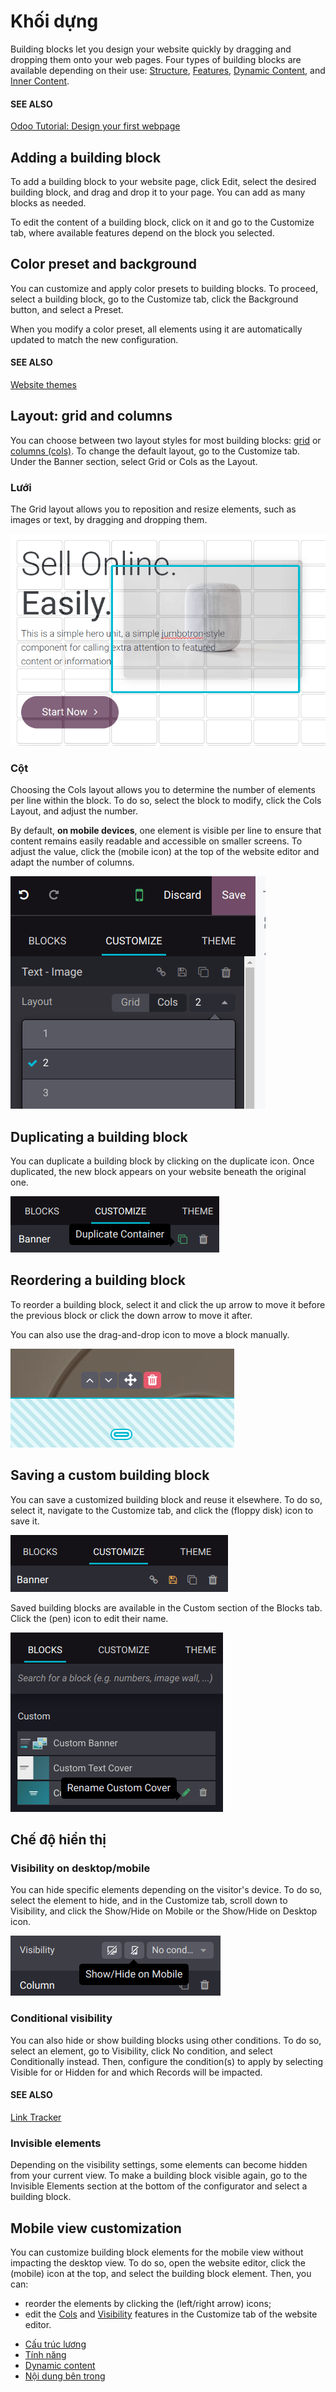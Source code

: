 # Khối dựng

Building blocks let you design your website quickly by dragging and dropping them onto your web
pages. Four types of building blocks are available depending on their use:
[Structure](applications/websites/website/web_design/building_blocks/structure.md), [Features](applications/websites/website/web_design/building_blocks/features.md),
[Dynamic Content](applications/websites/website/web_design/building_blocks/dynamic_content.md), and
[Inner Content](applications/websites/website/web_design/building_blocks/inner_content.md).

#### SEE ALSO
[Odoo Tutorial: Design your first webpage](https://www.odoo.com/slides/slide/design-your-website-images-and-motion-6931?fullscreen=1)

<a id="websites-website-web-design-building-blocks"></a>

## Adding a building block

To add a building block to your website page, click Edit, select the desired building
block, and drag and drop it to your page. You can add as many blocks as needed.

To edit the content of a building block, click on it and go to the Customize tab, where
available features depend on the block you selected.

## Color preset and background

You can customize and apply color presets to building blocks. To proceed, select a building block,
go to the Customize tab, click the Background button, and select a
Preset.

When you modify a color preset, all elements using it are automatically updated to match the new
configuration.

#### SEE ALSO
[Website themes](applications/websites/website/web_design/themes.md)

## Layout: grid and columns

You can choose between two layout styles for most building blocks: [grid](#building-blocks-grid) or [columns (cols)](#building-blocks-cols). To change the default
layout, go to the Customize tab. Under the Banner section, select
Grid or Cols as the Layout.

<a id="building-blocks-grid"></a>

### Lưới

The Grid layout allows you to reposition and resize elements, such as images or text, by
dragging and dropping them.

![When the grid layout is selected, choose an image and drag and drop it where needed.](../../../../.gitbook/assets/grid-layout.png)

<a id="building-blocks-cols"></a>

### Cột

Choosing the Cols layout allows you to determine the number of elements per line within
the block. To do so, select the block to modify, click the Cols Layout, and
adjust the number.

By default, **on mobile devices**, one element is visible per line to ensure that content remains
easily readable and accessible on smaller screens. To adjust the value, click the <i class="fa fa-mobile"></i>
(mobile icon) at the top of the website editor and adapt the number of columns.

![Adjust the number of images per line on mobile view.](../../../../.gitbook/assets/cols.png)

## Duplicating a building block

You can duplicate a building block by clicking on the duplicate icon. Once duplicated, the new block
appears on your website beneath the original one.

![Duplicating a building block](../../../../.gitbook/assets/duplicate-container.png)

## Reordering a building block

To reorder a building block, select it and click the up arrow to move it before the previous block
or click the down arrow to move it after.

You can also use the drag-and-drop icon to move a block manually.

![Reordering building blocks](../../../../.gitbook/assets/reordering-blocks.png)

## Saving a custom building block

You can save a customized building block and reuse it elsewhere. To do so, select it, navigate to
the Customize tab, and click the <i class="fa fa-floppy-o"></i> (floppy disk) icon to
save it.

![Saving a building block](../../../../.gitbook/assets/saving-custom-block.png)

Saved building blocks are available in the Custom section of the Blocks tab.
Click the <i class="fa fa-pencil"></i> (pen) icon to edit their name.

![Custom section with saved building blocks](../../../../.gitbook/assets/custom-blocks.png)

<a id="building-blocks-visibility"></a>

## Chế độ hiển thị

### Visibility on desktop/mobile

You can hide specific elements depending on the visitor's device. To do so, select the element to
hide, and in the Customize tab, scroll down to Visibility, and click the
Show/Hide on Mobile or the Show/Hide on Desktop icon.

![Click the "show/hide on mobile" icons to show or hide some elements on mobile.](../../../../.gitbook/assets/show-hide-on-mobile.png)

### Conditional visibility

You can also hide or show building blocks using other conditions. To do so, select an element, go to
Visibility, click No condition, and select Conditionally
instead. Then, configure the condition(s) to apply by selecting Visible for or
Hidden for and which Records will be impacted.

#### SEE ALSO
[Link Tracker](applications/websites/website/reporting/link_tracker.md)

### Invisible elements

Depending on the visibility settings, some elements can become hidden from your current view. To
make a building block visible again, go to the Invisible Elements section at the bottom
of the configurator and select a building block.

## Mobile view customization

You can customize building block elements for the mobile view without impacting the desktop view.
To do so, open the website editor, click the <i class="fa fa-mobile"></i> (mobile) icon at the top,
and select the building block element. Then, you can:

- reorder the elements by clicking the <i class="fa fa-angle-left"></i> <i class="fa fa-angle-right"></i>
  (left/right arrow) icons;
- edit the [Cols](#building-blocks-cols) and [Visibility](#building-blocks-visibility)
  features in the Customize tab of the website editor.

* [Cấu trúc lương](applications/websites/website/web_design/building_blocks/structure.md)
* [Tính năng](applications/websites/website/web_design/building_blocks/features.md)
* [Dynamic content](applications/websites/website/web_design/building_blocks/dynamic_content.md)
* [Nội dung bên trong](applications/websites/website/web_design/building_blocks/inner_content.md)
